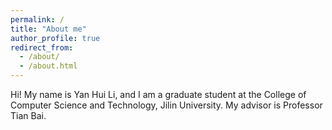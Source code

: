 ```yaml
---
permalink: /
title: "About me"
author_profile: true
redirect_from: 
  - /about/
  - /about.html
---
```


Hi! My name is Yan Hui Li, and I am a graduate student at the College of Computer Science and Technology, Jilin University. My advisor is Professor Tian Bai.
